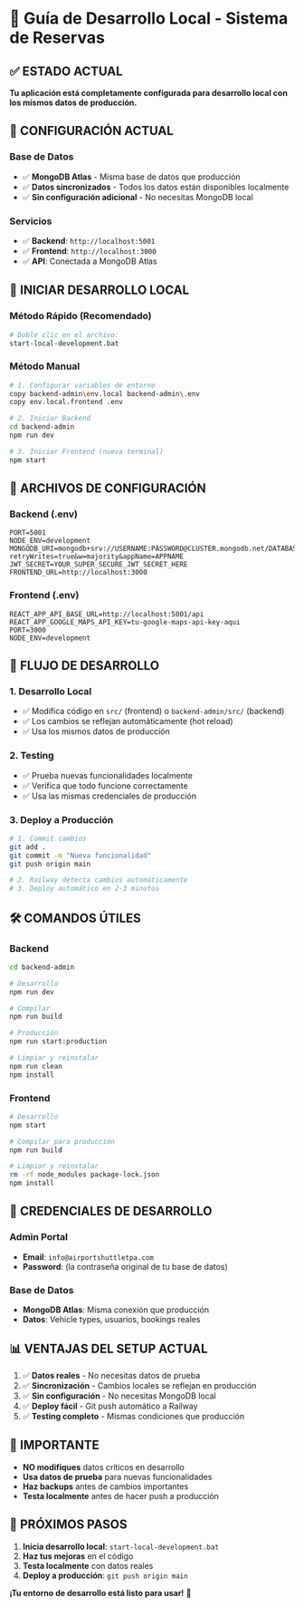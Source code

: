 # 🚀 Guía de Desarrollo Local - Sistema de Reservas

## ✅ **ESTADO ACTUAL**

**Tu aplicación está completamente configurada para desarrollo local con los mismos datos de producción.**

## 🎯 **CONFIGURACIÓN ACTUAL**

### **Base de Datos**
- ✅ **MongoDB Atlas** - Misma base de datos que producción
- ✅ **Datos sincronizados** - Todos los datos están disponibles localmente
- ✅ **Sin configuración adicional** - No necesitas MongoDB local

### **Servicios**
- ✅ **Backend**: `http://localhost:5001`
- ✅ **Frontend**: `http://localhost:3000`
- ✅ **API**: Conectada a MongoDB Atlas

## 🚀 **INICIAR DESARROLLO LOCAL**

### **Método Rápido (Recomendado)**
```bash
# Doble clic en el archivo:
start-local-development.bat
```

### **Método Manual**
```bash
# 1. Configurar variables de entorno
copy backend-admin\env.local backend-admin\.env
copy env.local.frontend .env

# 2. Iniciar Backend
cd backend-admin
npm run dev

# 3. Iniciar Frontend (nueva terminal)
npm start
```

## 📁 **ARCHIVOS DE CONFIGURACIÓN**

### **Backend (.env)**
```env
PORT=5001
NODE_ENV=development
MONGODB_URI=mongodb+srv://USERNAME:PASSWORD@CLUSTER.mongodb.net/DATABASE?retryWrites=true&w=majority&appName=APPNAME
JWT_SECRET=YOUR_SUPER_SECURE_JWT_SECRET_HERE
FRONTEND_URL=http://localhost:3000
```

### **Frontend (.env)**
```env
REACT_APP_API_BASE_URL=http://localhost:5001/api
REACT_APP_GOOGLE_MAPS_API_KEY=tu-google-maps-api-key-aqui
PORT=3000
NODE_ENV=development
```

## 🔄 **FLUJO DE DESARROLLO**

### **1. Desarrollo Local**
- ✅ Modifica código en `src/` (frontend) o `backend-admin/src/` (backend)
- ✅ Los cambios se reflejan automáticamente (hot reload)
- ✅ Usa los mismos datos de producción

### **2. Testing**
- ✅ Prueba nuevas funcionalidades localmente
- ✅ Verifica que todo funcione correctamente
- ✅ Usa las mismas credenciales de producción

### **3. Deploy a Producción**
```bash
# 1. Commit cambios
git add .
git commit -m "Nueva funcionalidad"
git push origin main

# 2. Railway detecta cambios automáticamente
# 3. Deploy automático en 2-3 minutos
```

## 🛠️ **COMANDOS ÚTILES**

### **Backend**
```bash
cd backend-admin

# Desarrollo
npm run dev

# Compilar
npm run build

# Producción
npm run start:production

# Limpiar y reinstalar
npm run clean
npm install
```

### **Frontend**
```bash
# Desarrollo
npm start

# Compilar para producción
npm run build

# Limpiar y reinstalar
rm -rf node_modules package-lock.json
npm install
```

## 🔐 **CREDENCIALES DE DESARROLLO**

### **Admin Portal**
- **Email**: `info@airportshuttletpa.com`
- **Password**: (la contraseña original de tu base de datos)

### **Base de Datos**
- **MongoDB Atlas**: Misma conexión que producción
- **Datos**: Vehicle types, usuarios, bookings reales

## 📊 **VENTAJAS DEL SETUP ACTUAL**

1. ✅ **Datos reales** - No necesitas datos de prueba
2. ✅ **Sincronización** - Cambios locales se reflejan en producción
3. ✅ **Sin configuración** - No necesitas MongoDB local
4. ✅ **Deploy fácil** - Git push automático a Railway
5. ✅ **Testing completo** - Mismas condiciones que producción

## 🚨 **IMPORTANTE**

- **NO modifiques** datos críticos en desarrollo
- **Usa datos de prueba** para nuevas funcionalidades
- **Haz backups** antes de cambios importantes
- **Testa localmente** antes de hacer push a producción

## 🎯 **PRÓXIMOS PASOS**

1. **Inicia desarrollo local**: `start-local-development.bat`
2. **Haz tus mejoras** en el código
3. **Testa localmente** con datos reales
4. **Deploy a producción**: `git push origin main`

**¡Tu entorno de desarrollo está listo para usar!** 🚀

